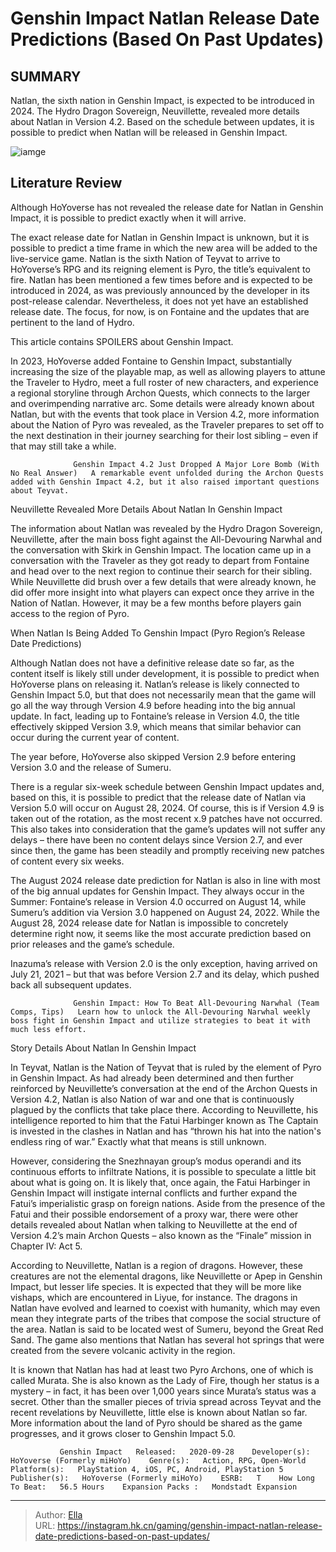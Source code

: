 # Genshin Impact Natlan Release Date Predictions (Based On Past Updates)


## SUMMARY 



  Natlan, the sixth nation in Genshin Impact, is expected to be introduced in 2024.   The Hydro Dragon Sovereign, Neuvillette, revealed more details about Natlan in Version 4.2.   Based on the schedule between updates, it is possible to predict when Natlan will be released in Genshin Impact.  

![iamge](https://static1.srcdn.com/wordpress/wp-content/uploads/2023/11/genshin-impact-natlan-release-date-predictions-iansan.jpg)

## Literature Review

Although HoYoverse has not revealed the release date for Natlan in Genshin Impact, it is possible to predict exactly when it will arrive.




The exact release date for Natlan in Genshin Impact is unknown, but it is possible to predict a time frame in which the new area will be added to the live-service game. Natlan is the sixth Nation of Teyvat to arrive to HoYoverse’s RPG and its reigning element is Pyro, the title’s equivalent to fire. Natlan has been mentioned a few times before and is expected to be introduced in 2024, as was previously announced by the developer in its post-release calendar. Nevertheless, it does not yet have an established release date. The focus, for now, is on Fontaine and the updates that are pertinent to the land of Hydro.




This article contains SPOILERS about Genshin Impact.

In 2023, HoYoverse added Fontaine to Genshin Impact, substantially increasing the size of the playable map, as well as allowing players to attune the Traveler to Hydro, meet a full roster of new characters, and experience a regional storyline through Archon Quests, which connects to the larger and overimpending narrative arc. Some details were already known about Natlan, but with the events that took place in Version 4.2, more information about the Nation of Pyro was revealed, as the Traveler prepares to set off to the next destination in their journey searching for their lost sibling – even if that may still take a while.

                  Genshin Impact 4.2 Just Dropped A Major Lore Bomb (With No Real Answer)   A remarkable event unfolded during the Archon Quests added with Genshin Impact 4.2, but it also raised important questions about Teyvat.   


 Neuvillette Revealed More Details About Natlan In Genshin Impact 
         




The information about Natlan was revealed by the Hydro Dragon Sovereign, Neuvillette, after the main boss fight against the All-Devouring Narwhal and the conversation with Skirk in Genshin Impact. The location came up in a conversation with the Traveler as they got ready to depart from Fontaine and head over to the next region to continue their search for their sibling. While Neuvillette did brush over a few details that were already known, he did offer more insight into what players can expect once they arrive in the Nation of Natlan. However, it may be a few months before players gain access to the region of Pyro.



 When Natlan Is Being Added To Genshin Impact (Pyro Region’s Release Date Predictions) 
          

Although Natlan does not have a definitive release date so far, as the content itself is likely still under development, it is possible to predict when HoYoverse plans on releasing it. Natlan’s release is likely connected to Genshin Impact 5.0, but that does not necessarily mean that the game will go all the way through Version 4.9 before heading into the big annual update. In fact, leading up to Fontaine’s release in Version 4.0, the title effectively skipped Version 3.9, which means that similar behavior can occur during the current year of content.






The year before, HoYoverse also skipped Version 2.9 before entering Version 3.0 and the release of Sumeru.




There is a regular six-week schedule between Genshin Impact updates and, based on this, it is possible to predict that the release date of Natlan via Version 5.0 will occur on August 28, 2024. Of course, this is if Version 4.9 is taken out of the rotation, as the most recent x.9 patches have not occurred. This also takes into consideration that the game’s updates will not suffer any delays – there have been no content delays since Version 2.7, and ever since then, the game has been steadily and promptly receiving new patches of content every six weeks.

The August 2024 release date prediction for Natlan is also in line with most of the big annual updates for Genshin Impact. They always occur in the Summer: Fontaine’s release in Version 4.0 occurred on August 14, while Sumeru’s addition via Version 3.0 happened on August 24, 2022. While the August 28, 2024 release date for Natlan is impossible to concretely determine right now, it seems like the most accurate prediction based on prior releases and the game’s schedule.






Inazuma’s release with Version 2.0 is the only exception, having arrived on July 21, 2021 – but that was before Version 2.7 and its delay, which pushed back all subsequent updates.




                  Genshin Impact: How To Beat All-Devouring Narwhal (Team Comps, Tips)   Learn how to unlock the All-Devouring Narwhal weekly boss fight in Genshin Impact and utilize strategies to beat it with much less effort.   



 Story Details About Natlan In Genshin Impact 
          

In Teyvat, Natlan is the Nation of Teyvat that is ruled by the element of Pyro in Genshin Impact. As had already been determined and then further reinforced by Neuvillette’s conversation at the end of the Archon Quests in Version 4.2, Natlan is also Nation of war and one that is continuously plagued by the conflicts that take place there. According to Neuvillette, his intelligence reported to him that the Fatui Harbinger known as The Captain is invested in the clashes in Natlan and has “thrown his hat into the nation&#39;s endless ring of war.” Exactly what that means is still unknown.




However, considering the Snezhnayan group’s modus operandi and its continuous efforts to infiltrate Nations, it is possible to speculate a little bit about what is going on. It is likely that, once again, the Fatui Harbinger in Genshin Impact will instigate internal conflicts and further expand the Fatui’s imperialistic grasp on foreign nations. Aside from the presence of the Fatui and their possible endorsement of a proxy war, there were other details revealed about Natlan when talking to Neuvillette at the end of Version 4.2’s main Archon Quests – also known as the “Finale” mission in Chapter IV: Act 5.

According to Neuvillette, Natlan is a region of dragons. However, these creatures are not the elemental dragons, like Neuvillette or Apep in Genshin Impact, but lesser life species. It is expected that they will be more like vishaps, which are encountered in Liyue, for instance. The dragons in Natlan have evolved and learned to coexist with humanity, which may even mean they integrate parts of the tribes that compose the social structure of the area. Natlan is said to be located west of Sumeru, beyond the Great Red Sand. The game also mentions that Natlan has several hot springs that were created from the severe volcanic activity in the region.




It is known that Natlan has had at least two Pyro Archons, one of which is called Murata. She is also known as the Lady of Fire, though her status is a mystery – in fact, it has been over 1,000 years since Murata’s status was a secret. Other than the smaller pieces of trivia spread across Teyvat and the recent revelations by Neuvillette, little else is known about Natlan so far. More information about the land of Pyro should be shared as the game progresses, and it grows closer to Genshin Impact 5.0.

               Genshin Impact   Released:   2020-09-28    Developer(s):   HoYoverse (Formerly miHoYo)    Genre(s):   Action, RPG, Open-World    Platform(s):   PlayStation 4, iOS, PC, Android, PlayStation 5    Publisher(s):   HoYoverse (Formerly miHoYo)    ESRB:   T    How Long To Beat:   56.5 Hours    Expansion Packs :   Mondstadt Expansion      

---

> Author: [Ella](https://instagram.hk.cn/)  
> URL: https://instagram.hk.cn/gaming/genshin-impact-natlan-release-date-predictions-based-on-past-updates/  

